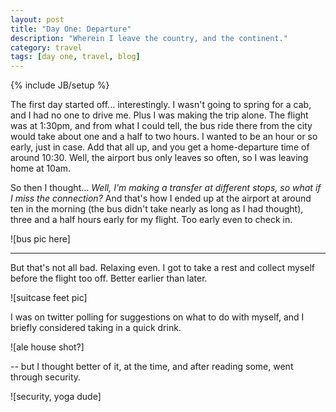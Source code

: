 ```yaml
---
layout: post
title: "Day One: Departure"
description: "Wherein I leave the country, and the continent."
category: travel
tags: [day one, travel, blog]
---
```

{% include JB/setup %}


The first day started off... interestingly. I wasn't going to spring for a cab, and I had no one to drive me. Plus I was making the trip alone. The flight was at 1:30pm, and from what I could tell, the bus ride there from the city would take about one and a half to two hours. I wanted to be an hour or so early, just in case. Add that all up, and you get a home-departure time of around 10:30. Well, the airport bus only leaves so often, so I was leaving home at 10am.

So then I thought... _Well, I'm making a transfer at different stops, so what if I miss the connection?_ And that's how I ended up at the airport at around ten in the morning (the bus didn't take nearly as long as I had thought), three and a half hours early for my flight. Too early even to check in.

![bus pic here]

---

But that's not all bad. Relaxing even. I got to take a rest and collect myself before the flight too off. Better earlier than later.

![suitcase feet pic]

I was on twitter polling for suggestions on what to do with myself, and I briefly considered taking in a quick drink.

![ale house shot?]

-- but I thought better of it, at the time, and after reading some, went through security.

![security, yoga dude]


